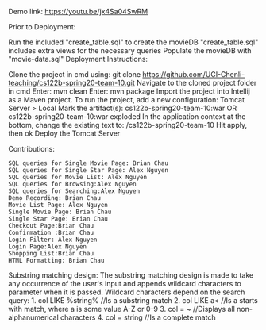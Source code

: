 Demo link: https://youtu.be/jx4Sa04SwRM

Prior to Deployment:

Run the included "create_table.sql" to create the movieDB
"create_table.sql" includes extra views for the necessary queries
Populate the movieDB with "movie-data.sql"
Deployment Instructions:

Clone the project in cmd using: git clone https://github.com/UCI-Chenli-teaching/cs122b-spring20-team-10.git
Navigate to the cloned project folder in cmd
Enter: mvn clean
Enter: mvn package
Import the project into Intellij as a Maven project.
To run the project, add a new configuration: Tomcat Server > Local
Mark the artifact(s): cs122b-spring20-team-10:war OR cs122b-spring20-team-10:war exploded
In the application context at the bottom, change the existing text to: /cs122b-spring20-team-10
Hit apply, then ok
Deploy the Tomcat Server

Contributions:

	SQL queries for Single Movie Page: Brian Chau
	SQL queries for Single Star Page: Alex Nguyen
	SQL queries for Movie List: Alex Nguyen
	SQL queries for Browsing:Alex Nguyen
	SQL queries for Searching:Alex Nguyen
	Demo Recording: Brian Chau
	Movie List Page: Alex Nguyen
	Single Movie Page: Brian Chau
	Single Star Page: Brian Chau
	Checkout Page:Brian Chau
	Confirmation :Brian Chau
	Login Filter: Alex Nguyen
	Login Page:Alex Nguyen
	Shopping List:Brian Chau
	HTML Formatting: Brian Chau



Substring matching design:
The substring matching design is made to take any occurrence of the user's input and appends wildcard characters to parameter when it is passed.
Wildcard characters depend on the search query:
	1. col LIKE %string% //Is a substring match
	2. col LIKE a< 	//Is a starts with match, where a is some value A-Z or 0-9
	3. col = ~ //Displays all non-alphanumerical characters
	4. col = string //Is a complete match
